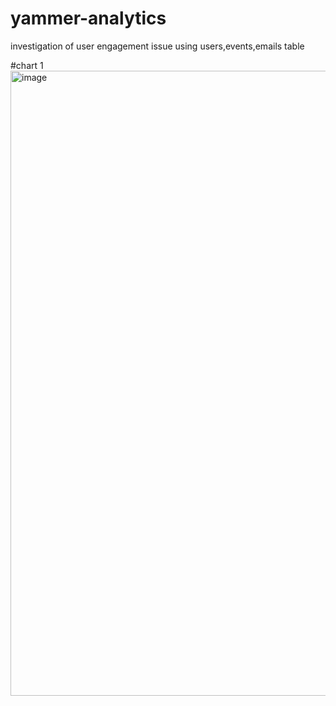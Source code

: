 # yammer-analytics
investigation of user engagement issue using users,events,emails table

#chart 1
<br>
<img width="1000" alt="image" src="https://user-images.githubusercontent.com/57039610/149159008-ddf650ed-00ac-40cb-8df0-571af464712a.png">

